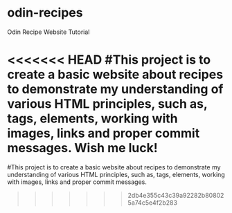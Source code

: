 # odin-recipes
Odin Recipe Website Tutorial

<<<<<<< HEAD
#This project is to create a basic website about recipes to demonstrate my understanding of various HTML principles, such as, tags, elements, working with images, links and proper commit messages. Wish me luck!
=======
#This project is to create a basic website about recipes to demonstrate my understanding of various HTML principles, such as, tags, elements, working with images, links and proper commit messages.
>>>>>>> 2db4e355c43c39a92282b808025a74c5e4f2b283

